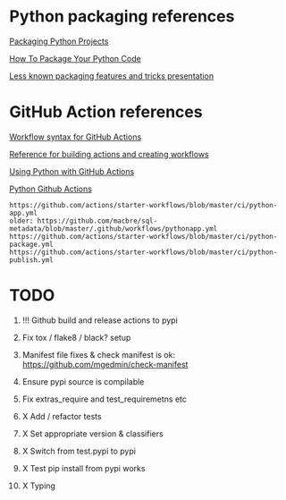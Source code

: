 # Python packaging references

[Packaging Python Projects](https://packaging.python.org/tutorials/packaging-projects/)

[How To Package Your Python Code](https://python-packaging.readthedocs.io/en/latest/)

[Less known packaging features and tricks presentation](https://blog.ionelmc.ro/presentations/packaging/)

# GitHub Action references

[Workflow syntax for GitHub Actions](https://docs.github.com/en/actions/reference/workflow-syntax-for-github-actions)

[Reference for building actions and creating workflows](https://docs.github.com/en/actions/reference)

[Using Python with GitHub Actions](https://help.github.com/en/actions/language-and-framework-guides/using-python-with-github-actions)

[Python Github Actions](https://github.com/actions/starter-workflows/tree/master/ci)

    https://github.com/actions/starter-workflows/blob/master/ci/python-app.yml
    older: https://github.com/macbre/sql-metadata/blob/master/.github/workflows/pythonapp.yml
    https://github.com/actions/starter-workflows/blob/master/ci/python-package.yml
    https://github.com/actions/starter-workflows/blob/master/ci/python-publish.yml
    
# TODO

1) !!! Github build and release actions to pypi
1) Fix tox / flake8 / black? setup
1) Manifest file fixes & check manifest is ok: https://github.com/mgedmin/check-manifest
1) Ensure pypi source is compilable
1) Fix extras_require and test_requiremetns etc

1) X Add / refactor tests
1) X Set appropriate version & classifiers
1) X Switch from test.pypi to pypi
1) X Test pip install from pypi works
1) X Typing
